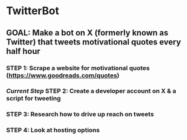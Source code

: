 # TwitterBot

## GOAL: Make a bot on X (formerly known as Twitter) that tweets motivational quotes   every half hour

### STEP 1: Scrape a website for motivational quotes (https://www.goodreads.com/quotes)

### *Current Step* STEP 2: Create a developer account on X & a script for tweeting

### STEP 3: Research how to drive up reach on tweets

### STEP 4: Look at hosting options

